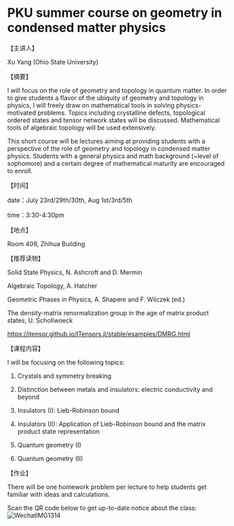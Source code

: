 # PKU summer course on geometry in condensed matter physics

【主讲人】

Xu Yang (Ohio State University)

【摘要】

 I will focus on the role of geometry and topology in quantum matter. In order to give students a flavor of the ubiquity of geometry and topology in physics, I will freely draw on mathematical tools in solving physics-motivated problems. Topics including crystalline defects, topological ordered states and tensor network states will be discussed. Mathematical tools of algebraic topology will be used extensively.

This short course will be lectures aiming at providing students with a perspective of the role of geometry and topology in condensed matter physics. Students with a general physics and math background (~level of sophomore) and a certain degree of mathematical maturity are encouraged to enroll.

【时间】

date：July 23rd/29th/30th, Aug 1st/3rd/5th 

time：3:30-4:30pm

【地点】

Room 409, Zhihua Building

【推荐读物】

Solid State Physics, N. Ashcroft and D. Mermin

Algebraic Topology, A. Hatcher

Geometric Phases in Physics, A. Shapere and F. Wilczek (ed.)

The density-matrix renormalization group in the age of matrix product states, U. Schollwoeck

https://itensor.github.io/ITensors.jl/stable/examples/DMRG.html

【课程内容】

I will be focusing on the following topics:

1. Crystals and symmetry breaking

2. Distinction between metals and insulators: electric conductivity and beyond

3. Insulators (I): Lieb-Robinson bound

4. Insulators (II): Application of Lieb-Robinson bound and the matrix product state representation

5. Quantum geometry (I)

6. Quantum geometry (II)

【作业】

There will be one homework problem per lecture to help students get familiar with ideas and calculations.   

Scan the QR code below to get up-to-date notice about the class:
![WechatIMG1314](https://github.com/user-attachments/assets/74cbf994-e994-4d22-a626-5310aae0b4ae)

